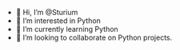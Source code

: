 - 👋 Hi, I’m @Sturium
- 👀 I’m interested in Python
- 🌱 I’m currently learning Python
- 💞️ I’m looking to collaborate on Python projects.
